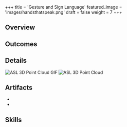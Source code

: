 +++
title = 'Gesture and Sign Language'
featured_image = 'images/handsthatspeak.png'
draft = false
weight = 7
+++

## Overview



## Outcomes



## Details

![ASL 3D Point Cloud GIF](../../images/asl.gif)
![ASL 3D Point Cloud](../../images/asl.png)

## Artifacts

- []()
- []()

## Skills

